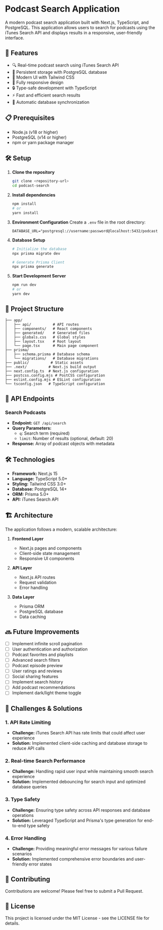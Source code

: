 # Podcast Search Application

A modern podcast search application built with Next.js, TypeScript, and PostgreSQL. This application allows users to search for podcasts using the iTunes Search API and displays results in a responsive, user-friendly interface.

## 🚀 Features

- 🔍 Real-time podcast search using iTunes Search API
- 💾 Persistent storage with PostgreSQL database
- 🎨 Modern UI with Tailwind CSS
- 📱 Fully responsive design
- 🔒 Type-safe development with TypeScript
- ⚡ Fast and efficient search results
- 🔄 Automatic database synchronization

## 📋 Prerequisites

- Node.js (v18 or higher)
- PostgreSQL (v14 or higher)
- npm or yarn package manager

## 🛠️ Setup

1. **Clone the repository**

   ```bash
   git clone <repository-url>
   cd podcast-search
   ```

2. **Install dependencies**

   ```bash
   npm install
   # or
   yarn install
   ```

3. **Environment Configuration**
   Create a `.env` file in the root directory:

   ```env
   DATABASE_URL="postgresql://username:password@localhost:5432/podcast_search"
   ```

4. **Database Setup**

   ```bash
   # Initialize the database
   npx prisma migrate dev

   # Generate Prisma Client
   npx prisma generate
   ```

5. **Start Development Server**

   ```bash
   npm run dev
   # or
   yarn dev
   ```

## 📁 Project Structure

```
├── app/
│   ├── api/          # API routes
│   ├── components/   # React components
│   ├── generated/    # Generated files
│   ├── globals.css   # Global styles
│   ├── layout.tsx    # Root layout
│   └── page.tsx      # Main page component
├── prisma/
│   ├── schema.prisma # Database schema
│   └── migrations/   # Database migrations
├── public/          # Static assets
├── .next/          # Next.js build output
├── next.config.ts  # Next.js configuration
├── postcss.config.mjs # PostCSS configuration
├── eslint.config.mjs # ESLint configuration
└── tsconfig.json   # TypeScript configuration
```

## 🔌 API Endpoints

### Search Podcasts

- **Endpoint:** `GET /api/search`
- **Query Parameters:**
  - `q`: Search term (required)
  - `limit`: Number of results (optional, default: 20)
- **Response:** Array of podcast objects with metadata

## 🛠️ Technologies

- **Framework:** Next.js 15
- **Language:** TypeScript 5.0+
- **Styling:** Tailwind CSS 3.0+
- **Database:** PostgreSQL 14+
- **ORM:** Prisma 5.0+
- **API:** iTunes Search API

## 🏗️ Architecture

The application follows a modern, scalable architecture:

1. **Frontend Layer**

   - Next.js pages and components
   - Client-side state management
   - Responsive UI components

2. **API Layer**

   - Next.js API routes
   - Request validation
   - Error handling

3. **Data Layer**
   - Prisma ORM
   - PostgreSQL database
   - Data caching

## 🔜 Future Improvements

- [ ] Implement infinite scroll pagination
- [ ] User authentication and authorization
- [ ] Podcast favorites and playlists
- [ ] Advanced search filters
- [ ] Podcast episode preview
- [ ] User ratings and reviews
- [ ] Social sharing features
- [ ] Implement search history
- [ ] Add podcast recommendations
- [ ] Implement dark/light theme toggle

## 🎯 Challenges & Solutions

### 1. API Rate Limiting

- **Challenge:** iTunes Search API has rate limits that could affect user experience
- **Solution:** Implemented client-side caching and database storage to reduce API calls

### 2. Real-time Search Performance

- **Challenge:** Handling rapid user input while maintaining smooth search experience
- **Solution:** Implemented debouncing for search input and optimized database queries

### 3. Type Safety

- **Challenge:** Ensuring type safety across API responses and database operations
- **Solution:** Leveraged TypeScript and Prisma's type generation for end-to-end type safety

### 4. Error Handling

- **Challenge:** Providing meaningful error messages for various failure scenarios
- **Solution:** Implemented comprehensive error boundaries and user-friendly error states

## 🤝 Contributing

Contributions are welcome! Please feel free to submit a Pull Request.

## 📝 License

This project is licensed under the MIT License - see the LICENSE file for details.
